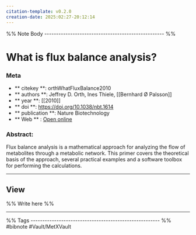 ```yaml
---
citation-template: v0.2.0
creation-date: 2025:02:27-20:12:14
---
```


%% Note Body --------------------------------------------------- %%
# What is flux balance analysis?

### Meta
- ** citekey **: orthWhatFluxBalance2010
- ** authors **: Jeffrey D. Orth, Ines Thiele, [[Bernhard Ø Palsson]]
- ** year **: [[2010]]
- ** doi **: https://doi.org/10.1038/nbt.1614
- ** publication **: Nature Biotechnology
- ** Web ** : [Open online](http://dx.doi.org/10.1038/nbt.1614)


### Abstract:
Flux balance analysis is a mathematical approach for analyzing the flow of metabolites through a metabolic network. This primer covers the theoretical basis of the approach, several practical examples and a software toolbox for performing the calculations.

___

## View

%% Write here %%





___
%% Tags  ------------------------------------------------------- %%
#bibnote
#Vault/MetXVault 